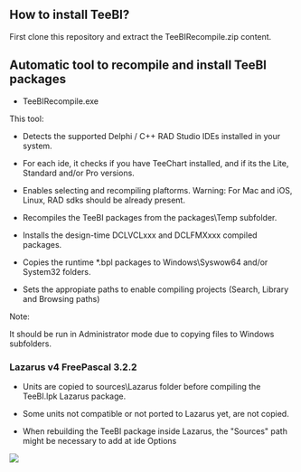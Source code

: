 ## How to install TeeBI?

First clone this repository and extract the TeeBIRecompile.zip content.

## Automatic tool to recompile and install TeeBI packages

- TeeBIRecompile.exe
  
This tool:

- Detects the supported Delphi / C++ RAD Studio IDEs installed in your system.

- For each ide, it checks if you have TeeChart installed, and if its the
  Lite, Standard and/or Pro versions.

- Enables selecting and recompiling plaftorms.
  Warning: For Mac and iOS, Linux, RAD sdks should be already present.

- Recompiles the TeeBI packages from the packages\Temp subfolder.

- Installs the design-time DCLVCLxxx and DCLFMXxxx compiled packages.

- Copies the runtime *.bpl packages to Windows\Syswow64 and/or System32 folders.

- Sets the appropiate paths to enable compiling projects (Search, Library and Browsing paths)

Note:

It should be run in Administrator mode due to copying files to Windows subfolders.

### Lazarus v4 FreePascal 3.2.2

- Units are copied to sources\Lazarus folder before compiling the TeeBI.lpk Lazarus package.

- Some units not compatible or not ported to Lazarus yet, are not copied.
  
- When rebuilding the TeeBI package inside Lazarus, the "Sources" path might be necessary to add at ide Options
  
![](https://github.com/Steema/TeeBI/blob/master/docs/img/teebirecompile.png)

